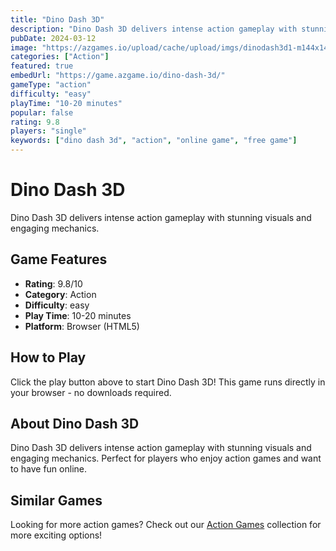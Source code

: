 ```yaml
---
title: "Dino Dash 3D"
description: "Dino Dash 3D delivers intense action gameplay with stunning visuals and engaging mechanics."
pubDate: 2024-03-12
image: "https://azgames.io/upload/cache/upload/imgs/dinodash3d1-m144x144.webp"
categories: ["Action"]
featured: true
embedUrl: "https://game.azgame.io/dino-dash-3d/"
gameType: "action"
difficulty: "easy"
playTime: "10-20 minutes"
popular: false
rating: 9.8
players: "single"
keywords: ["dino dash 3d", "action", "online game", "free game"]
---
```


# Dino Dash 3D

Dino Dash 3D delivers intense action gameplay with stunning visuals and engaging mechanics.

## Game Features

- **Rating**: 9.8/10
- **Category**: Action
- **Difficulty**: easy
- **Play Time**: 10-20 minutes
- **Platform**: Browser (HTML5)

## How to Play

Click the play button above to start Dino Dash 3D! This game runs directly in your browser - no downloads required.

## About Dino Dash 3D

Dino Dash 3D delivers intense action gameplay with stunning visuals and engaging mechanics. Perfect for players who enjoy action games and want to have fun online.

## Similar Games

Looking for more action games? Check out our [Action Games](/categories/action) collection for more exciting options!
